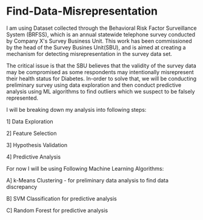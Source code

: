 # Find-Data-Misrepresentation

I am using Dataset collected through the Behavioral Risk Factor Surveillance System (BRFSS), which is an annual statewide telephone survey conducted by Company X's Survey Business Unit. This work has been commissioned by the head of the Survey Busines Unit(SBU), and is aimed at creating a mechanism for detecting misrepresentation in the survey data set.

The critical issue is that the SBU believes that the validity of the survey data may be compromised as some respondents may intentionally misrepresent their health status for Diabetes. In-order to solve that, we will be conducting preliminary survey using data exploration and then conduct predictive analysis using ML algorithms to find outliers which we suspect to be falsely represented.

I will be breaking down my analysis into following steps:

1] Data Exploration

2] Feature Selection

3] Hypothesis Validation

4] Predictive Analysis





For now I will be using Following Machine Learning Algorithms:

A] k-Means Clustering - for preliminary data analysis to find data discrepancy

B] SVM Classification for predictive analysis

C] Random Forest for predictive analysis
